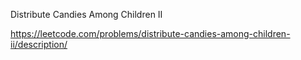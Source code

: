 Distribute Candies Among Children II

https://leetcode.com/problems/distribute-candies-among-children-ii/description/
